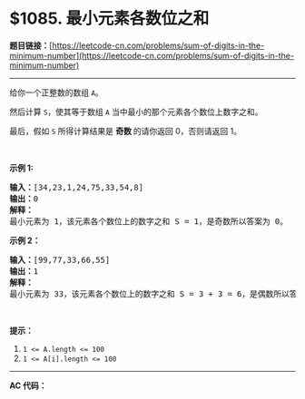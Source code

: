 # $1085. 最小元素各数位之和

**题目链接：**[https://leetcode-cn.com/problems/sum-of-digits-in-the-minimum-number](https://leetcode-cn.com/problems/sum-of-digits-in-the-minimum-number)

---

<div class="content__1Y2H">
 <div class="notranslate">
  <p>给你一个正整数的数组&nbsp;<code>A</code>。</p> 
  <p>然后计算&nbsp;<code>S</code>，使其等于数组&nbsp;<code>A</code>&nbsp;当中最小的那个元素各个数位上数字之和。</p> 
  <p>最后，假如&nbsp;<code>S</code>&nbsp;所得计算结果是&nbsp;<strong>奇数&nbsp;</strong>的请你返回 0，否则请返回 1。</p> 
  <p>&nbsp;</p> 
  <p><strong>示例 1:</strong></p> 
  <pre class="language-text"><strong>输入：</strong>[34,23,1,24,75,33,54,8]
<strong>输出：</strong>0
<strong>解释：</strong>
最小元素为 1，该元素各个数位上的数字之和 S = 1，是奇数所以答案为 0。
</pre> 
  <p><strong>示例 2：</strong></p> 
  <pre class="language-text"><strong>输入：</strong>[99,77,33,66,55]
<strong>输出：</strong>1
<strong>解释：</strong>
最小元素为 33，该元素各个数位上的数字之和 S = 3 + 3 = 6，是偶数所以答案为 1。
</pre> 
  <p>&nbsp;</p> 
  <p><strong>提示：</strong></p> 
  <ol> 
   <li><code>1 &lt;= A.length &lt;= 100</code></li> 
   <li><code>1 &lt;= A[i].length &lt;= 100</code></li> 
  </ol> 
 </div>
</div>

---

**AC 代码：**

```java

```